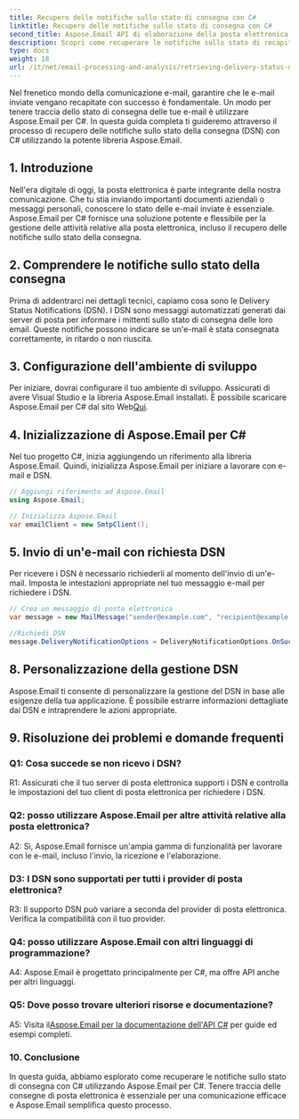 ```yaml
---
title: Recupero delle notifiche sullo stato di consegna con C#
linktitle: Recupero delle notifiche sullo stato di consegna con C#
second_title: Aspose.Email API di elaborazione della posta elettronica .NET
description: Scopri come recuperare le notifiche sullo stato di recapito della posta elettronica utilizzando C# e Aspose.Email per .NET.
type: docs
weight: 18
url: /it/net/email-processing-and-analysis/retrieving-delivery-status-notifications-with-csharp/
---
```


Nel frenetico mondo della comunicazione e-mail, garantire che le e-mail inviate vengano recapitate con successo è fondamentale. Un modo per tenere traccia dello stato di consegna delle tue e-mail è utilizzare Aspose.Email per C#. In questa guida completa ti guideremo attraverso il processo di recupero delle notifiche sullo stato della consegna (DSN) con C# utilizzando la potente libreria Aspose.Email.

## 1. Introduzione

Nell'era digitale di oggi, la posta elettronica è parte integrante della nostra comunicazione. Che tu stia inviando importanti documenti aziendali o messaggi personali, conoscere lo stato delle e-mail inviate è essenziale. Aspose.Email per C# fornisce una soluzione potente e flessibile per la gestione delle attività relative alla posta elettronica, incluso il recupero delle notifiche sullo stato della consegna.

## 2. Comprendere le notifiche sullo stato della consegna

Prima di addentrarci nei dettagli tecnici, capiamo cosa sono le Delivery Status Notifications (DSN). I DSN sono messaggi automatizzati generati dai server di posta per informare i mittenti sullo stato di consegna delle loro email. Queste notifiche possono indicare se un'e-mail è stata consegnata correttamente, in ritardo o non riuscita.

## 3. Configurazione dell'ambiente di sviluppo

 Per iniziare, dovrai configurare il tuo ambiente di sviluppo. Assicurati di avere Visual Studio e la libreria Aspose.Email installati. È possibile scaricare Aspose.Email per C# dal sito Web[Qui](https://www.aspose.com/downloads/email/net).

## 4. Inizializzazione di Aspose.Email per C#

Nel tuo progetto C#, inizia aggiungendo un riferimento alla libreria Aspose.Email. Quindi, inizializza Aspose.Email per iniziare a lavorare con e-mail e DSN.

```csharp
// Aggiungi riferimento ad Aspose.Email
using Aspose.Email;

// Inizializza Aspose.Email
var emailClient = new SmtpClient();
```

## 5. Invio di un'e-mail con richiesta DSN

Per ricevere i DSN è necessario richiederli al momento dell'invio di un'e-mail. Imposta le intestazioni appropriate nel tuo messaggio e-mail per richiedere i DSN.

```csharp
// Crea un messaggio di posta elettronica
var message = new MailMessage("sender@example.com", "recipient@example.com", "Subject", "Body");

//Richiedi DSN
message.DeliveryNotificationOptions = DeliveryNotificationOptions.OnSuccess | DeliveryNotificationOptions.OnFailure;
```


## 8. Personalizzazione della gestione DSN

Aspose.Email ti consente di personalizzare la gestione del DSN in base alle esigenze della tua applicazione. È possibile estrarre informazioni dettagliate dai DSN e intraprendere le azioni appropriate.

## 9. Risoluzione dei problemi e domande frequenti

### Q1: Cosa succede se non ricevo i DSN?
R1: Assicurati che il tuo server di posta elettronica supporti i DSN e controlla le impostazioni del tuo client di posta elettronica per richiedere i DSN.

### Q2: posso utilizzare Aspose.Email per altre attività relative alla posta elettronica?
A2: Sì, Aspose.Email fornisce un'ampia gamma di funzionalità per lavorare con le e-mail, incluso l'invio, la ricezione e l'elaborazione.

### D3: I DSN sono supportati per tutti i provider di posta elettronica?
R3: Il supporto DSN può variare a seconda del provider di posta elettronica. Verifica la compatibilità con il tuo provider.

### Q4: posso utilizzare Aspose.Email con altri linguaggi di programmazione?
A4: Aspose.Email è progettato principalmente per C#, ma offre API anche per altri linguaggi.

### Q5: Dove posso trovare ulteriori risorse e documentazione?
 A5: Visita il[Aspose.Email per la documentazione dell'API C#](https://reference.aspose.com/email/net/) per guide ed esempi completi.

### 10. Conclusione

In questa guida, abbiamo esplorato come recuperare le notifiche sullo stato di consegna con C# utilizzando Aspose.Email per C#. Tenere traccia delle consegne di posta elettronica è essenziale per una comunicazione efficace e Aspose.Email semplifica questo processo.